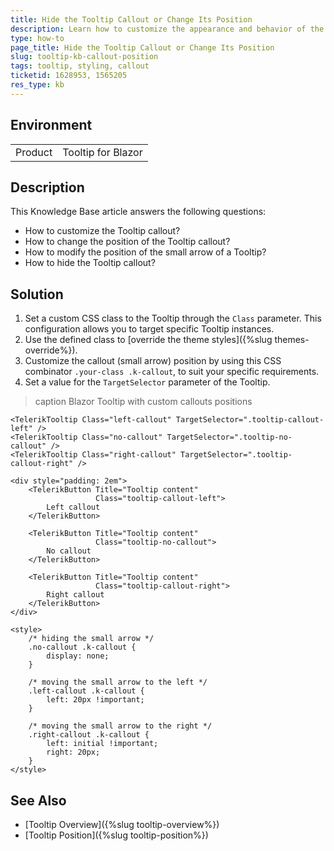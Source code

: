 ```yaml
---
title: Hide the Tooltip Callout or Change Its Position
description: Learn how to customize the appearance and behavior of the Tooltip small arrow, including adjusting the callout position and hiding it when necessary.
type: how-to
page_title: Hide the Tooltip Callout or Change Its Position
slug: tooltip-kb-callout-position
tags: tooltip, styling, callout
ticketid: 1628953, 1565205
res_type: kb
---
```


## Environment

<table>
    <tbody>
        <tr>
            <td>Product</td>
            <td>Tooltip for Blazor</td>
        </tr>
    </tbody>
</table>

## Description
This Knowledge Base article answers the following questions:

* How to customize the Tooltip callout?
* How to change the position of the Tooltip callout?
* How to modify the position of the small arrow of a Tooltip?
* How to hide the Tooltip callout?

## Solution

1. Set a custom CSS class to the Tooltip through the `Class` parameter. This configuration allows you to target specific Tooltip instances.
2. Use the defined class to [override the theme styles]({%slug themes-override%}).
3. Customize the callout (small arrow) position by using this CSS combinator `.your-class .k-callout`, to suit your specific requirements.
3. Set a value for the `TargetSelector` parameter of the Tooltip.

>caption Blazor Tooltip with custom callouts positions

````RAZOR
<TelerikTooltip Class="left-callout" TargetSelector=".tooltip-callout-left" />
<TelerikTooltip Class="no-callout" TargetSelector=".tooltip-no-callout" />
<TelerikTooltip Class="right-callout" TargetSelector=".tooltip-callout-right" />

<div style="padding: 2em">
    <TelerikButton Title="Tooltip content"
                   Class="tooltip-callout-left">
        Left callout
    </TelerikButton>

    <TelerikButton Title="Tooltip content"
                   Class="tooltip-no-callout">
        No callout
    </TelerikButton>

    <TelerikButton Title="Tooltip content"
                   Class="tooltip-callout-right">
        Right callout
    </TelerikButton>
</div>

<style>
    /* hiding the small arrow */
    .no-callout .k-callout {
        display: none;
    }

    /* moving the small arrow to the left */
    .left-callout .k-callout {
        left: 20px !important;
    }

    /* moving the small arrow to the right */
    .right-callout .k-callout {
        left: initial !important;
        right: 20px;
    }
</style>
````

## See Also
* [Tooltip Overview]({%slug tooltip-overview%})
* [Tooltip Position]({%slug tooltip-position%})